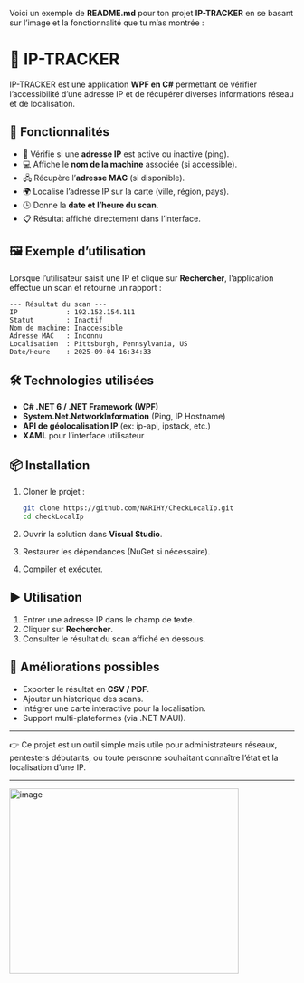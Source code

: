 Voici un exemple de **README.md** pour ton projet **IP-TRACKER** en se basant sur l’image et la fonctionnalité que tu m’as montrée :


# 📡 IP-TRACKER

IP-TRACKER est une application **WPF en C#** permettant de vérifier l’accessibilité d’une adresse IP et de récupérer diverses informations réseau et de localisation.

## 🚀 Fonctionnalités

* 🔎 Vérifie si une **adresse IP** est active ou inactive (ping).
* 💻 Affiche le **nom de la machine** associée (si accessible).
* 🖧 Récupère l’**adresse MAC** (si disponible).
* 🌍 Localise l’adresse IP sur la carte (ville, région, pays).
* 🕒 Donne la **date et l’heure du scan**.
* 📋 Résultat affiché directement dans l’interface.

## 🖼️ Exemple d’utilisation

Lorsque l’utilisateur saisit une IP et clique sur **Rechercher**, l’application effectue un scan et retourne un rapport :

```
--- Résultat du scan ---
IP            : 192.152.154.111
Statut        : Inactif
Nom de machine: Inaccessible
Adresse MAC   : Inconnu
Localisation  : Pittsburgh, Pennsylvania, US
Date/Heure    : 2025-09-04 16:34:33
```

## 🛠️ Technologies utilisées

* **C# .NET 6 / .NET Framework (WPF)**
* **System.Net.NetworkInformation** (Ping, IP Hostname)
* **API de géolocalisation IP** (ex: ip-api, ipstack, etc.)
* **XAML** pour l’interface utilisateur

## 📦 Installation

1. Cloner le projet :

   ```bash
   git clone https://github.com/NARIHY/CheckLocalIp.git
   cd checkLocalIp
   ```

2. Ouvrir la solution dans **Visual Studio**.

3. Restaurer les dépendances (NuGet si nécessaire).

4. Compiler et exécuter.

## ▶️ Utilisation

1. Entrer une adresse IP dans le champ de texte.
2. Cliquer sur **Rechercher**.
3. Consulter le résultat du scan affiché en dessous.

## 📌 Améliorations possibles

* Exporter le résultat en **CSV / PDF**.
* Ajouter un historique des scans.
* Intégrer une carte interactive pour la localisation.
* Support multi-plateformes (via .NET MAUI).

---

👉 Ce projet est un outil simple mais utile pour administrateurs réseaux, pentesters débutants, ou toute personne souhaitant connaître l’état et la localisation d’une IP.

---
<img width="405" height="327" alt="image" src="https://github.com/user-attachments/assets/f93257cf-7652-4a4e-b522-a3f88a6572f4" />









